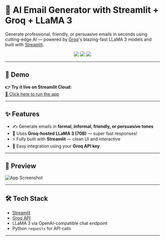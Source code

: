 # 📧 AI Email Generator with Streamlit + Groq + LLaMA 3

Generate professional, friendly, or persuasive emails in seconds using cutting-edge AI — powered by [Groq](https://console.groq.com)'s blazing-fast LLaMA 3 models and built with [Streamlit](https://streamlit.io).

<div align="center">
  <img src="https://img.shields.io/badge/Made%20with-Streamlit-ff4b4b?logo=streamlit&logoColor=white" />
  <img src="https://img.shields.io/badge/API-Groq-blue?logo=OpenAI&logoColor=white" />
  <img src="https://img.shields.io/badge/Model-LLaMA3-000000" />
</div>

---

## 🚀 Demo

**👉 Try it live on Streamlit Cloud:**  
[🔗 Click here to run the app](https://your-streamlit-cloud-link)

---

## ✨ Features

- ✍️ Generate emails in **formal, informal, friendly, or persuasive tones**
- 🧠 Uses **Groq-hosted LLaMA 3 (70B)** — super fast responses!
- ⚡ Fully built with **Streamlit** — clean UI and interactive
- 🔐 Easy integration using your **Groq API key**

---

## 📸 Preview

![App Screenshot](https://your-screenshot-url.png) <!-- optional if you want to show it -->

---

## 🛠️ Tech Stack

- [Streamlit](https://streamlit.io)
- [Groq API](https://console.groq.com)
- LLaMA 3 via OpenAI-compatible chat endpoint
- Python `requests` for API calls

---
